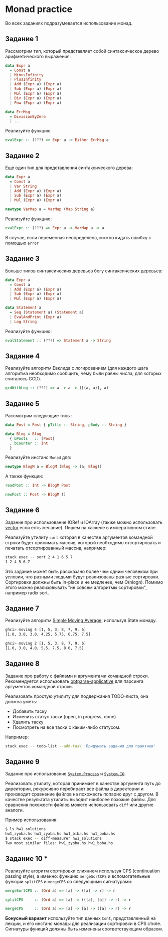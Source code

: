 # Monad practice

Во всех заданиях подразумевается использование монад.

## Задание 1

Рассмотрим тип, который представляет собой синтаксическое дерево арифметического выражения:
```haskell
data Expr a
  = Const a
  | MinusInfinity
  | PlusInfinity
  | Add (Expr a) (Expr a)
  | Sub (Expr a) (Expr a)
  | Mul (Expr a) (Expr a)
  | Div (Expr a) (Expr a)
  | Pow (Expr a) (Expr a)

data ErrMsg
  = DivisionByZero
  | ...
```

Реализуйте функцию
```haskell
evalExpr :: (???) => Expr a -> Either ErrMsg a
```

## Задание 2

Еще один тип для представления синтаксического дерева:
```haskell
data Expr a
  = Const a
  | Var String
  | Add (Expr a) (Expr a)
  | Sub (Expr a) (Expr a)
  | Mul (Expr a) (Expr a)

newtype VarMap a = VarMap (Map String a)
```

Реализуйте функцию:
```haskell
evalExpr :: (???) => Expr a -> VarMap a -> a
```

В случае, если переменная неопределена, можно кидать ошибку с помощью `error`

## Задание 3

Больше типов синтаксических деревьев богу синтаксических деревьев:
```haskell
data Expr a
  = Const a
  | Add (Expr a) (Expr a)
  | Sub (Expr a) (Expr a)
  | Mul (Expr a) (Expr a)

data Statement a
  = Seq (Statement a) (Statement a)
  | EvalAndPrint (Expr a)
  | Log String
```

Реализуйте функцию:
```haskell
evalStatement :: (???) => Statement a -> String
```

## Задание 4

Реализуйте алгоритм Евклида с логированием
(для каждого шага алгоритма необходимо сообщить, чему были равны числа,
для которых считалось GCD).

```haskell
gcdWithLog :: (???) => a -> a -> ([(a, a)], a)
```

## Задание 5

Рассмотрим следующие типы:
```haskell
data Post = Post { pTitle :: String, pBody :: String }

data Blog = Blog
  { bPosts   :: [Post]
  , bCounter :: Int
  }
```

Реализуйте инстанс `Monad` для:
```haskell
newtype BlogM a = BlogM (Blog -> (a, Blog))
```

А также функции:
```haskell
readPost :: Int -> BlogM Post

newPost :: Post -> BlogM ()
```

## Задание 6

Задание про использование IORef и IOArray (также можно использовать [vector](https://hackage.haskell.org/package/vector) если есть желание).
Пишем на хаскеле в императивном стиле.

Реализуйте утилиту `sort` которая в качестве аргументов командной строки будет
принимать массив, который необходимо отсортировать и печатать отсортированный массив,
например:
```sh
stack exec -- sort 2 4 1 6 5 7
1 2 4 5 6 7
```

Это задание может быть рассказано более чем одним человеком при условии, что разными людьми
будут реализованы разные сортировки. Сортировки должны быть in-place и не медленее,
чем O(nlogn). Помимо этого можно реализовывать "не совсем алгоритмы сортировки",
например radix sort.

## Задание 7

Реализуйте алгоритм [Simple Moving Average](https://en.wikipedia.org/wiki/Moving_average), используя State монаду.

```sh
ghci> moving 4 [1, 5, 3, 8, 7, 9, 6]
[1.0, 3.0, 3.0, 4.25, 5.75, 6.75, 7.5]

ghci> moving 2 [1, 5, 3, 8, 7, 9, 6]
[1.0, 3.0, 4.0, 5.5, 7.5, 8.0, 7.5]
```

## Задание 8

Задание про работу с файлами и аргументами командной строки.
Рекомендуется использовать [optparse-applicative](https://hackage.haskell.org/package/optparse-applicative)
для парсинга аргументов командной строки.

Реализовать простую утилиту для поддержания TODO-листа, она должна уметь:
* Добавить таску
* Изменить статус таски (open, in progress, done)
* Удалить таску
* Посмотреть на все таски с каким-либо статусом.

Например:
```sh
stack exec -- todo-list --add-task 'Придумать задания для практики'
```

## Задание 9

Задание про использование [`System.Process`](https://hackage.haskell.org/package/process-1.6.7.0/docs/System-Process.html)
и [`System.IO`](http://hackage.haskell.org/package/base-4.12.0.0/docs/System-IO.html).

Реализовать утилиту, которая принимает в качестве аргумента путь до директории,
рекурсивно перебирает все файлы в директории и производит сравнение файлов на похожесть
попарно друг с другом. В качестве результата утилиты выводит наиболее похожие
файлы. Для сравнения похожести файлов можете использовать `diff` или другие аналоги.

Пример использования:
```sh
$ ls hw1_solutions
hw1_zyoba.hs hw1_zyaba.hs hw1_biba.hs hw1_boba.hs
$ stack exec -- diff-measurer hw1_solutions
Two most similar files: hw1_zyoba.hs hw1_boba.hs
```

## Задание 10 *

Реализуйте агоритм сортировки слиянием используя CPS (continuation passing style),
а именно: функцию `mergeSortCPS` и вспомогательные функции `splitCPS` и `mergeCPS`
со следующими сигнатурами:

```haskell
mergeSortCPS :: (Ord a) => [a] -> ([a] -> r) -> r

splitCPS     :: (Ord a) => [a] -> (([a], [a]) -> r) -> r

mergeCPS     :: (Ord a) => [a] -> [a] -> ([a] -> r) -> r
```

**Бонусный вариант** используйте тип данных `Cont`, представленный на лекции, и
его инстанс монады для реализации сортировки в CPS стиле. Сигнатуры функций должны
быть изменены соответствующим образом.

